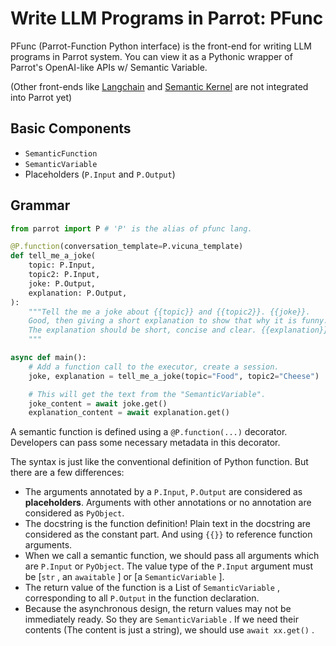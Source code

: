 # Write LLM Programs in Parrot: PFunc

PFunc (Parrot-Function Python interface) is the front-end for writing LLM programs in Parrot system. You can view it as a Pythonic wrapper of Parrot's OpenAI-like APIs w/ Semantic Variable.

(Other front-ends like [Langchain](https://www.langchain.com) and [Semantic Kernel](https://aka.ms/semantic-kernel) are not integrated into Parrot yet)

## Basic Components
- `SemanticFunction`
- `SemanticVariable`
- Placeholders (`P.Input` and `P.Output`)

## Grammar

```python
from parrot import P # 'P' is the alias of pfunc lang.

@P.function(conversation_template=P.vicuna_template)
def tell_me_a_joke(
    topic: P.Input,
    topic2: P.Input,
    joke: P.Output,
    explanation: P.Output,
):
    """Tell the me a joke about {{topic}} and {{topic2}}. {{joke}}.
    Good, then giving a short explanation to show that why it is funny.
    The explanation should be short, concise and clear. {{explanation}}.
    """

async def main():
    # Add a function call to the executor, create a session.
    joke, explanation = tell_me_a_joke(topic="Food", topic2="Cheese")

    # This will get the text from the "SemanticVariable".
    joke_content = await joke.get()
    explanation_content = await explanation.get()
```

A semantic function is defined using a `@P.function(...)` decorator. Developers can pass some necessary metadata in this decorator.

The syntax is just like the conventional definition of Python function. But there are a few differences:

- The arguments annotated by a `P.Input`, `P.Output` are considered as **placeholders**. Arguments with other annotations or no annotation are considered as `PyObject`.
- The docstring is the function definition! Plain text in the docstring are considered as the constant part. And using `{{}}` to reference function arguments.
- When we call a semantic function, we should pass all arguments which are `P.Input` or `PyObject`. The value type of the `P.Input` argument must be [`str` , an `awaitable` ] or [a `SemanticVariable` ].
- The return value of the function is a List of `SemanticVariable` , corresponding to all `P.Output` in the function declaration.
- Because the asynchronous design, the return values may not be immediately ready. So they are `SemanticVariable` . If we need their contents (The content is just a string), we should use `await xx.get()` .